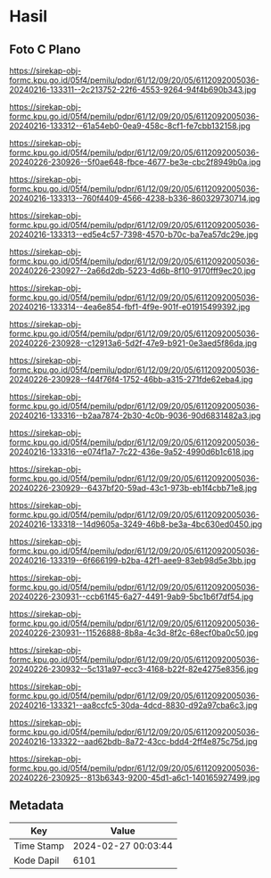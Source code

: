 # Hasil

## Foto C Plano

https://sirekap-obj-formc.kpu.go.id/05f4/pemilu/pdpr/61/12/09/20/05/6112092005036-20240216-133311--2c213752-22f6-4553-9264-94f4b690b343.jpg

https://sirekap-obj-formc.kpu.go.id/05f4/pemilu/pdpr/61/12/09/20/05/6112092005036-20240216-133312--61a54eb0-0ea9-458c-8cf1-fe7cbb132158.jpg

https://sirekap-obj-formc.kpu.go.id/05f4/pemilu/pdpr/61/12/09/20/05/6112092005036-20240226-230926--5f0ae648-fbce-4677-be3e-cbc2f8949b0a.jpg

https://sirekap-obj-formc.kpu.go.id/05f4/pemilu/pdpr/61/12/09/20/05/6112092005036-20240216-133313--760f4409-4566-4238-b336-860329730714.jpg

https://sirekap-obj-formc.kpu.go.id/05f4/pemilu/pdpr/61/12/09/20/05/6112092005036-20240216-133313--ed5e4c57-7398-4570-b70c-ba7ea57dc29e.jpg

https://sirekap-obj-formc.kpu.go.id/05f4/pemilu/pdpr/61/12/09/20/05/6112092005036-20240226-230927--2a66d2db-5223-4d6b-8f10-9170fff9ec20.jpg

https://sirekap-obj-formc.kpu.go.id/05f4/pemilu/pdpr/61/12/09/20/05/6112092005036-20240216-133314--4ea6e854-fbf1-4f9e-901f-e01915499392.jpg

https://sirekap-obj-formc.kpu.go.id/05f4/pemilu/pdpr/61/12/09/20/05/6112092005036-20240226-230928--c12913a6-5d2f-47e9-b921-0e3aed5f86da.jpg

https://sirekap-obj-formc.kpu.go.id/05f4/pemilu/pdpr/61/12/09/20/05/6112092005036-20240226-230928--f44f76f4-1752-46bb-a315-271fde62eba4.jpg

https://sirekap-obj-formc.kpu.go.id/05f4/pemilu/pdpr/61/12/09/20/05/6112092005036-20240216-133316--b2aa7874-2b30-4c0b-9036-90d6831482a3.jpg

https://sirekap-obj-formc.kpu.go.id/05f4/pemilu/pdpr/61/12/09/20/05/6112092005036-20240216-133316--e074f1a7-7c22-436e-9a52-4990d6b1c618.jpg

https://sirekap-obj-formc.kpu.go.id/05f4/pemilu/pdpr/61/12/09/20/05/6112092005036-20240226-230929--6437bf20-59ad-43c1-973b-eb1f4cbb71e8.jpg

https://sirekap-obj-formc.kpu.go.id/05f4/pemilu/pdpr/61/12/09/20/05/6112092005036-20240216-133318--14d9605a-3249-46b8-be3a-4bc630ed0450.jpg

https://sirekap-obj-formc.kpu.go.id/05f4/pemilu/pdpr/61/12/09/20/05/6112092005036-20240216-133319--6f666199-b2ba-42f1-aee9-83eb98d5e3bb.jpg

https://sirekap-obj-formc.kpu.go.id/05f4/pemilu/pdpr/61/12/09/20/05/6112092005036-20240226-230931--ccb61f45-6a27-4491-9ab9-5bc1b6f7df54.jpg

https://sirekap-obj-formc.kpu.go.id/05f4/pemilu/pdpr/61/12/09/20/05/6112092005036-20240226-230931--11526888-8b8a-4c3d-8f2c-68ecf0ba0c50.jpg

https://sirekap-obj-formc.kpu.go.id/05f4/pemilu/pdpr/61/12/09/20/05/6112092005036-20240226-230932--5c131a97-ecc3-4168-b22f-82e4275e8356.jpg

https://sirekap-obj-formc.kpu.go.id/05f4/pemilu/pdpr/61/12/09/20/05/6112092005036-20240216-133321--aa8ccfc5-30da-4dcd-8830-d92a97cba6c3.jpg

https://sirekap-obj-formc.kpu.go.id/05f4/pemilu/pdpr/61/12/09/20/05/6112092005036-20240216-133322--aad62bdb-8a72-43cc-bdd4-2ff4e875c75d.jpg

https://sirekap-obj-formc.kpu.go.id/05f4/pemilu/pdpr/61/12/09/20/05/6112092005036-20240226-230925--813b6343-9200-45d1-a6c1-140165927499.jpg


## Metadata

| Key        | Value               |
| ---------- | ------------------- |
| Time Stamp | 2024-02-27 00:03:44 |
| Kode Dapil | 6101                |



